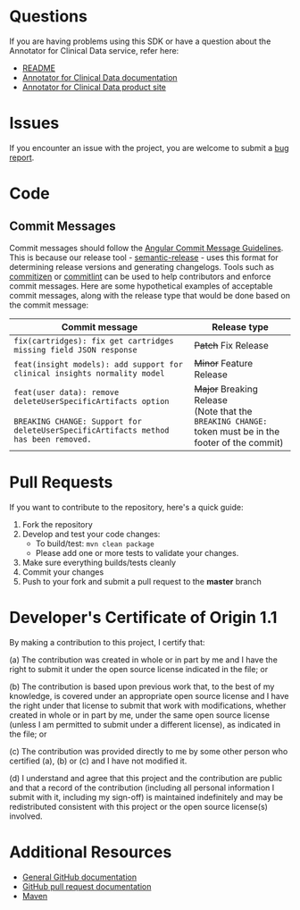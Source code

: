 # Questions
If you are having problems using this SDK or have a question about the Annotator for Clinical Data service,
refer here:
* [README](README.md)
* [Annotator for Clinical Data documentation](https://merative.github.io/acd-containers/)
* [Annotator for Clinical Data product site](https://www.ibm.com/cloud/watson-annotator-for-clinical-data)

# Issues
If you encounter an issue with the project, you are welcome to submit a
[bug report](https://github.com/merative/whcs-java-sdk/issues).

# Code
## Commit Messages
Commit messages should follow the [Angular Commit Message Guidelines](https://github.com/angular/angular/blob/master/CONTRIBUTING.md#-commit-message-guidelines).
This is because our release tool - [semantic-release](https://github.com/semantic-release/semantic-release) -
uses this format for determining release versions and generating changelogs.
Tools such as [commitizen](https://github.com/commitizen/cz-cli) or [commitlint](https://github.com/conventional-changelog/commitlint)
can be used to help contributors and enforce commit messages.
Here are some hypothetical examples of acceptable commit messages, along with the release type that would be done based on the commit message:

| Commit message                                                                                                                                                              | Release type               |
|-----------------------------------------------------------------------------------------------------------------------------------------------------------------------------|----------------------------|
| `fix(cartridges): fix get cartridges missing field JSON response`                                                                                                           | ~~Patch~~ Fix Release      |
| `feat(insight models): add support for clinical insights normality model`                                                                                                   | ~~Minor~~ Feature Release  |
| `feat(user data): remove deleteUserSpecificArtifacts option`<br><br>`BREAKING CHANGE: Support for deleteUserSpecificArtifacts method has been removed.`                     | ~~Major~~ Breaking Release <br/> (Note that the `BREAKING CHANGE: ` token must be in the footer of the commit) |

# Pull Requests

If you want to contribute to the repository, here's a quick guide:
  1. Fork the repository
  2. Develop and test your code changes:
      * To build/test: `mvn clean package`
      * Please add one or more tests to validate your changes.
  3. Make sure everything builds/tests cleanly
  4. Commit your changes  
  5. Push to your fork and submit a pull request to the **master** branch

# Developer's Certificate of Origin 1.1
By making a contribution to this project, I certify that:

(a) The contribution was created in whole or in part by me and I
   have the right to submit it under the open source license
   indicated in the file; or

(b) The contribution is based upon previous work that, to the best
   of my knowledge, is covered under an appropriate open source
   license and I have the right under that license to submit that
   work with modifications, whether created in whole or in part
   by me, under the same open source license (unless I am
   permitted to submit under a different license), as indicated
   in the file; or

(c) The contribution was provided directly to me by some other
   person who certified (a), (b) or (c) and I have not modified
   it.

(d) I understand and agree that this project and the contribution
   are public and that a record of the contribution (including all
   personal information I submit with it, including my sign-off) is
   maintained indefinitely and may be redistributed consistent with
   this project or the open source license(s) involved.

# Additional Resources
- [General GitHub documentation](https://help.github.com/)
- [GitHub pull request documentation](https://help.github.com/send-pull-requests/)
- [Maven](https://maven.apache.org/guides/getting-started/maven-in-five-minutes.html)
